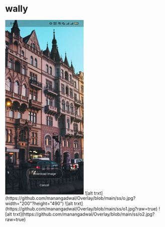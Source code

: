 # wally
 
 <img width="250px" src="https://github.com/manangadwal/Overlay/blob/main/ss/o2.jpg?raw=true">
![alt trxt](https://github.com/manangadwal/Overlay/blob/main/ss/o.jpg?width="200"?height="490") ![alt trxt](https://github.com/manangadwal/Overlay/blob/main/ss/o1.jpg?raw=true) ![alt trxt](https://github.com/manangadwal/Overlay/blob/main/ss/o2.jpg?raw=true)
